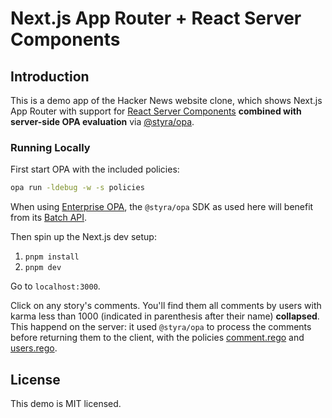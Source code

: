 # Next.js App Router + React Server Components

## Introduction

This is a demo app of the Hacker News website clone, which shows Next.js App Router with support for [React Server Components](https://nextjs.org/docs/app/building-your-application/rendering/server-components) **combined with server-side OPA evaluation** via [@styra/opa](https://www.npmjs.com/package/@styra/opa).

### Running Locally

First start OPA with the included policies:

```sh
opa run -ldebug -w -s policies
```

When using [Enterprise OPA](https://docs.styra.com/enterprise-opa), the `@styra/opa` SDK as used here will benefit from its [Batch API](https://docs.styra.com/enterprise-opa/reference/api-reference/batch-api).

Then spin up the Next.js dev setup:

1. `pnpm install`
2. `pnpm dev`

Go to `localhost:3000`.

Click on any story's comments. You'll find them all comments by users with karma less than 1000 (indicated in parenthesis after their name) **collapsed**.
This happend on the server: it used `@styra/opa` to process the comments before returning them to the client, with the policies [comment.rego](policies/comment.rego) and [users.rego](policies/users.rego).


## License

This demo is MIT licensed.
